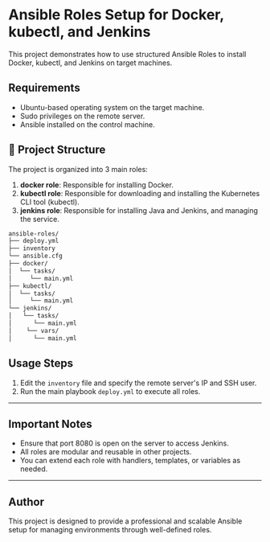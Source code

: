 # Ansible Roles Setup for Docker, kubectl, and Jenkins

This project demonstrates how to use structured Ansible Roles to install Docker, kubectl, and Jenkins on target machines.

## Requirements

- Ubuntu-based operating system on the target machine.
- Sudo privileges on the remote server.
- Ansible installed on the control machine.

## 📁 Project Structure
The project is organized into 3 main roles:

1. **docker role**: Responsible for installing Docker.
2. **kubectl role**: Responsible for downloading and installing the Kubernetes CLI tool (kubectl).
3. **jenkins role**: Responsible for installing Java and Jenkins, and managing the service.

```bash
ansible-roles/
├── deploy.yml
├── inventory
└── ansible.cfg
├── docker/
│  └── tasks/
│     └── main.yml
├── kubectl/
│  └── tasks/
│     └── main.yml
└── jenkins/
│   └── tasks/
│      └── main.yml
│    └── vars/
│      └── main.yml
```

## Usage Steps

1. Edit the `inventory` file and specify the remote server's IP and SSH user.
2. Run the main playbook `deploy.yml` to execute all roles.

---

## Important Notes

- Ensure that port 8080 is open on the server to access Jenkins.
- All roles are modular and reusable in other projects.
- You can extend each role with handlers, templates, or variables as needed.

---

## Author

This project is designed to provide a professional and scalable Ansible setup for managing environments through well-defined roles.

